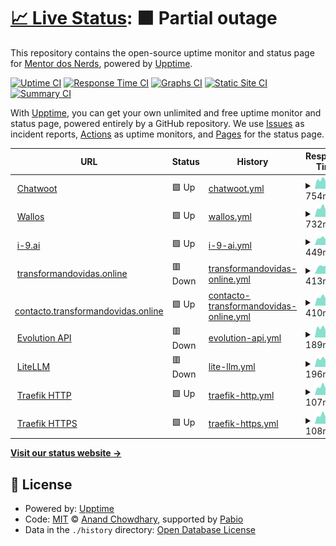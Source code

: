 # [📈 Live Status](https://mentordosnerds.github.io/upptime): <!--live status--> **🟧 Partial outage**

This repository contains the open-source uptime monitor and status page for [Mentor dos Nerds](https://mentordosnerds.com), powered by [Upptime](https://github.com/upptime/upptime).

[![Uptime CI](https://github.com/mentordosnerds/upptime/workflows/Uptime%20CI/badge.svg)](https://github.com/mentordosnerds/upptime/actions?query=workflow%3A%22Uptime+CI%22)
[![Response Time CI](https://github.com/mentordosnerds/upptime/workflows/Response%20Time%20CI/badge.svg)](https://github.com/mentordosnerds/upptime/actions?query=workflow%3A%22Response+Time+CI%22)
[![Graphs CI](https://github.com/mentordosnerds/upptime/workflows/Graphs%20CI/badge.svg)](https://github.com/mentordosnerds/upptime/actions?query=workflow%3A%22Graphs+CI%22)
[![Static Site CI](https://github.com/mentordosnerds/upptime/workflows/Static%20Site%20CI/badge.svg)](https://github.com/mentordosnerds/upptime/actions?query=workflow%3A%22Static+Site+CI%22)
[![Summary CI](https://github.com/mentordosnerds/upptime/workflows/Summary%20CI/badge.svg)](https://github.com/mentordosnerds/upptime/actions?query=workflow%3A%22Summary+CI%22)

With [Upptime](https://upptime.js.org), you can get your own unlimited and free uptime monitor and status page, powered entirely by a GitHub repository. We use [Issues](https://github.com/mentordosnerds/upptime/issues) as incident reports, [Actions](https://github.com/mentordosnerds/upptime/actions) as uptime monitors, and [Pages](https://mentordosnerds.github.io/upptime) for the status page.

<!--start: status pages-->
<!-- This summary is generated by Upptime (https://github.com/upptime/upptime) -->
<!-- Do not edit this manually, your changes will be overwritten -->
<!-- prettier-ignore -->
| URL | Status | History | Response Time | Uptime |
| --- | ------ | ------- | ------------- | ------ |
| <img alt="" src="https://icons.duckduckgo.com/ip3/messages.mentordosnerds.com.br.ico" height="13"> [Chatwoot](https://messages.mentordosnerds.com.br) | 🟩 Up | [chatwoot.yml](https://github.com/mentordosnerds/upptime/commits/HEAD/history/chatwoot.yml) | <details><summary><img alt="Response time graph" src="./graphs/chatwoot/response-time-week.png" height="20"> 754ms</summary><br><a href="https://mentordosnerds.github.io/upptime/history/chatwoot"><img alt="Response time 895" src="https://img.shields.io/endpoint?url=https%3A%2F%2Fraw.githubusercontent.com%2Fmentordosnerds%2Fupptime%2FHEAD%2Fapi%2Fchatwoot%2Fresponse-time.json"></a><br><a href="https://mentordosnerds.github.io/upptime/history/chatwoot"><img alt="24-hour response time 704" src="https://img.shields.io/endpoint?url=https%3A%2F%2Fraw.githubusercontent.com%2Fmentordosnerds%2Fupptime%2FHEAD%2Fapi%2Fchatwoot%2Fresponse-time-day.json"></a><br><a href="https://mentordosnerds.github.io/upptime/history/chatwoot"><img alt="7-day response time 754" src="https://img.shields.io/endpoint?url=https%3A%2F%2Fraw.githubusercontent.com%2Fmentordosnerds%2Fupptime%2FHEAD%2Fapi%2Fchatwoot%2Fresponse-time-week.json"></a><br><a href="https://mentordosnerds.github.io/upptime/history/chatwoot"><img alt="30-day response time 895" src="https://img.shields.io/endpoint?url=https%3A%2F%2Fraw.githubusercontent.com%2Fmentordosnerds%2Fupptime%2FHEAD%2Fapi%2Fchatwoot%2Fresponse-time-month.json"></a><br><a href="https://mentordosnerds.github.io/upptime/history/chatwoot"><img alt="1-year response time 895" src="https://img.shields.io/endpoint?url=https%3A%2F%2Fraw.githubusercontent.com%2Fmentordosnerds%2Fupptime%2FHEAD%2Fapi%2Fchatwoot%2Fresponse-time-year.json"></a></details> | <details><summary><a href="https://mentordosnerds.github.io/upptime/history/chatwoot">100.00%</a></summary><a href="https://mentordosnerds.github.io/upptime/history/chatwoot"><img alt="All-time uptime 100.00%" src="https://img.shields.io/endpoint?url=https%3A%2F%2Fraw.githubusercontent.com%2Fmentordosnerds%2Fupptime%2FHEAD%2Fapi%2Fchatwoot%2Fuptime.json"></a><br><a href="https://mentordosnerds.github.io/upptime/history/chatwoot"><img alt="24-hour uptime 100.00%" src="https://img.shields.io/endpoint?url=https%3A%2F%2Fraw.githubusercontent.com%2Fmentordosnerds%2Fupptime%2FHEAD%2Fapi%2Fchatwoot%2Fuptime-day.json"></a><br><a href="https://mentordosnerds.github.io/upptime/history/chatwoot"><img alt="7-day uptime 100.00%" src="https://img.shields.io/endpoint?url=https%3A%2F%2Fraw.githubusercontent.com%2Fmentordosnerds%2Fupptime%2FHEAD%2Fapi%2Fchatwoot%2Fuptime-week.json"></a><br><a href="https://mentordosnerds.github.io/upptime/history/chatwoot"><img alt="30-day uptime 100.00%" src="https://img.shields.io/endpoint?url=https%3A%2F%2Fraw.githubusercontent.com%2Fmentordosnerds%2Fupptime%2FHEAD%2Fapi%2Fchatwoot%2Fuptime-month.json"></a><br><a href="https://mentordosnerds.github.io/upptime/history/chatwoot"><img alt="1-year uptime 100.00%" src="https://img.shields.io/endpoint?url=https%3A%2F%2Fraw.githubusercontent.com%2Fmentordosnerds%2Fupptime%2FHEAD%2Fapi%2Fchatwoot%2Fuptime-year.json"></a></details>
| <img alt="" src="https://icons.duckduckgo.com/ip3/subscriptions.mentordosnerds.com.br.ico" height="13"> [Wallos](https://subscriptions.mentordosnerds.com.br) | 🟩 Up | [wallos.yml](https://github.com/mentordosnerds/upptime/commits/HEAD/history/wallos.yml) | <details><summary><img alt="Response time graph" src="./graphs/wallos/response-time-week.png" height="20"> 732ms</summary><br><a href="https://mentordosnerds.github.io/upptime/history/wallos"><img alt="Response time 959" src="https://img.shields.io/endpoint?url=https%3A%2F%2Fraw.githubusercontent.com%2Fmentordosnerds%2Fupptime%2FHEAD%2Fapi%2Fwallos%2Fresponse-time.json"></a><br><a href="https://mentordosnerds.github.io/upptime/history/wallos"><img alt="24-hour response time 612" src="https://img.shields.io/endpoint?url=https%3A%2F%2Fraw.githubusercontent.com%2Fmentordosnerds%2Fupptime%2FHEAD%2Fapi%2Fwallos%2Fresponse-time-day.json"></a><br><a href="https://mentordosnerds.github.io/upptime/history/wallos"><img alt="7-day response time 732" src="https://img.shields.io/endpoint?url=https%3A%2F%2Fraw.githubusercontent.com%2Fmentordosnerds%2Fupptime%2FHEAD%2Fapi%2Fwallos%2Fresponse-time-week.json"></a><br><a href="https://mentordosnerds.github.io/upptime/history/wallos"><img alt="30-day response time 959" src="https://img.shields.io/endpoint?url=https%3A%2F%2Fraw.githubusercontent.com%2Fmentordosnerds%2Fupptime%2FHEAD%2Fapi%2Fwallos%2Fresponse-time-month.json"></a><br><a href="https://mentordosnerds.github.io/upptime/history/wallos"><img alt="1-year response time 959" src="https://img.shields.io/endpoint?url=https%3A%2F%2Fraw.githubusercontent.com%2Fmentordosnerds%2Fupptime%2FHEAD%2Fapi%2Fwallos%2Fresponse-time-year.json"></a></details> | <details><summary><a href="https://mentordosnerds.github.io/upptime/history/wallos">100.00%</a></summary><a href="https://mentordosnerds.github.io/upptime/history/wallos"><img alt="All-time uptime 100.00%" src="https://img.shields.io/endpoint?url=https%3A%2F%2Fraw.githubusercontent.com%2Fmentordosnerds%2Fupptime%2FHEAD%2Fapi%2Fwallos%2Fuptime.json"></a><br><a href="https://mentordosnerds.github.io/upptime/history/wallos"><img alt="24-hour uptime 100.00%" src="https://img.shields.io/endpoint?url=https%3A%2F%2Fraw.githubusercontent.com%2Fmentordosnerds%2Fupptime%2FHEAD%2Fapi%2Fwallos%2Fuptime-day.json"></a><br><a href="https://mentordosnerds.github.io/upptime/history/wallos"><img alt="7-day uptime 100.00%" src="https://img.shields.io/endpoint?url=https%3A%2F%2Fraw.githubusercontent.com%2Fmentordosnerds%2Fupptime%2FHEAD%2Fapi%2Fwallos%2Fuptime-week.json"></a><br><a href="https://mentordosnerds.github.io/upptime/history/wallos"><img alt="30-day uptime 100.00%" src="https://img.shields.io/endpoint?url=https%3A%2F%2Fraw.githubusercontent.com%2Fmentordosnerds%2Fupptime%2FHEAD%2Fapi%2Fwallos%2Fuptime-month.json"></a><br><a href="https://mentordosnerds.github.io/upptime/history/wallos"><img alt="1-year uptime 100.00%" src="https://img.shields.io/endpoint?url=https%3A%2F%2Fraw.githubusercontent.com%2Fmentordosnerds%2Fupptime%2FHEAD%2Fapi%2Fwallos%2Fuptime-year.json"></a></details>
| <img alt="" src="https://icons.duckduckgo.com/ip3/i-9.ai.ico" height="13"> [i-9.ai](https://i-9.ai) | 🟩 Up | [i-9-ai.yml](https://github.com/mentordosnerds/upptime/commits/HEAD/history/i-9-ai.yml) | <details><summary><img alt="Response time graph" src="./graphs/i-9-ai/response-time-week.png" height="20"> 449ms</summary><br><a href="https://mentordosnerds.github.io/upptime/history/i-9-ai"><img alt="Response time 645" src="https://img.shields.io/endpoint?url=https%3A%2F%2Fraw.githubusercontent.com%2Fmentordosnerds%2Fupptime%2FHEAD%2Fapi%2Fi-9-ai%2Fresponse-time.json"></a><br><a href="https://mentordosnerds.github.io/upptime/history/i-9-ai"><img alt="24-hour response time 344" src="https://img.shields.io/endpoint?url=https%3A%2F%2Fraw.githubusercontent.com%2Fmentordosnerds%2Fupptime%2FHEAD%2Fapi%2Fi-9-ai%2Fresponse-time-day.json"></a><br><a href="https://mentordosnerds.github.io/upptime/history/i-9-ai"><img alt="7-day response time 449" src="https://img.shields.io/endpoint?url=https%3A%2F%2Fraw.githubusercontent.com%2Fmentordosnerds%2Fupptime%2FHEAD%2Fapi%2Fi-9-ai%2Fresponse-time-week.json"></a><br><a href="https://mentordosnerds.github.io/upptime/history/i-9-ai"><img alt="30-day response time 645" src="https://img.shields.io/endpoint?url=https%3A%2F%2Fraw.githubusercontent.com%2Fmentordosnerds%2Fupptime%2FHEAD%2Fapi%2Fi-9-ai%2Fresponse-time-month.json"></a><br><a href="https://mentordosnerds.github.io/upptime/history/i-9-ai"><img alt="1-year response time 645" src="https://img.shields.io/endpoint?url=https%3A%2F%2Fraw.githubusercontent.com%2Fmentordosnerds%2Fupptime%2FHEAD%2Fapi%2Fi-9-ai%2Fresponse-time-year.json"></a></details> | <details><summary><a href="https://mentordosnerds.github.io/upptime/history/i-9-ai">100.00%</a></summary><a href="https://mentordosnerds.github.io/upptime/history/i-9-ai"><img alt="All-time uptime 100.00%" src="https://img.shields.io/endpoint?url=https%3A%2F%2Fraw.githubusercontent.com%2Fmentordosnerds%2Fupptime%2FHEAD%2Fapi%2Fi-9-ai%2Fuptime.json"></a><br><a href="https://mentordosnerds.github.io/upptime/history/i-9-ai"><img alt="24-hour uptime 100.00%" src="https://img.shields.io/endpoint?url=https%3A%2F%2Fraw.githubusercontent.com%2Fmentordosnerds%2Fupptime%2FHEAD%2Fapi%2Fi-9-ai%2Fuptime-day.json"></a><br><a href="https://mentordosnerds.github.io/upptime/history/i-9-ai"><img alt="7-day uptime 100.00%" src="https://img.shields.io/endpoint?url=https%3A%2F%2Fraw.githubusercontent.com%2Fmentordosnerds%2Fupptime%2FHEAD%2Fapi%2Fi-9-ai%2Fuptime-week.json"></a><br><a href="https://mentordosnerds.github.io/upptime/history/i-9-ai"><img alt="30-day uptime 100.00%" src="https://img.shields.io/endpoint?url=https%3A%2F%2Fraw.githubusercontent.com%2Fmentordosnerds%2Fupptime%2FHEAD%2Fapi%2Fi-9-ai%2Fuptime-month.json"></a><br><a href="https://mentordosnerds.github.io/upptime/history/i-9-ai"><img alt="1-year uptime 100.00%" src="https://img.shields.io/endpoint?url=https%3A%2F%2Fraw.githubusercontent.com%2Fmentordosnerds%2Fupptime%2FHEAD%2Fapi%2Fi-9-ai%2Fuptime-year.json"></a></details>
| <img alt="" src="https://icons.duckduckgo.com/ip3/transformandovidas.online.ico" height="13"> [transformandovidas.online](https://transformandovidas.online) | 🟥 Down | [transformandovidas-online.yml](https://github.com/mentordosnerds/upptime/commits/HEAD/history/transformandovidas-online.yml) | <details><summary><img alt="Response time graph" src="./graphs/transformandovidas-online/response-time-week.png" height="20"> 413ms</summary><br><a href="https://mentordosnerds.github.io/upptime/history/transformandovidas-online"><img alt="Response time 623" src="https://img.shields.io/endpoint?url=https%3A%2F%2Fraw.githubusercontent.com%2Fmentordosnerds%2Fupptime%2FHEAD%2Fapi%2Ftransformandovidas-online%2Fresponse-time.json"></a><br><a href="https://mentordosnerds.github.io/upptime/history/transformandovidas-online"><img alt="24-hour response time 0" src="https://img.shields.io/endpoint?url=https%3A%2F%2Fraw.githubusercontent.com%2Fmentordosnerds%2Fupptime%2FHEAD%2Fapi%2Ftransformandovidas-online%2Fresponse-time-day.json"></a><br><a href="https://mentordosnerds.github.io/upptime/history/transformandovidas-online"><img alt="7-day response time 413" src="https://img.shields.io/endpoint?url=https%3A%2F%2Fraw.githubusercontent.com%2Fmentordosnerds%2Fupptime%2FHEAD%2Fapi%2Ftransformandovidas-online%2Fresponse-time-week.json"></a><br><a href="https://mentordosnerds.github.io/upptime/history/transformandovidas-online"><img alt="30-day response time 623" src="https://img.shields.io/endpoint?url=https%3A%2F%2Fraw.githubusercontent.com%2Fmentordosnerds%2Fupptime%2FHEAD%2Fapi%2Ftransformandovidas-online%2Fresponse-time-month.json"></a><br><a href="https://mentordosnerds.github.io/upptime/history/transformandovidas-online"><img alt="1-year response time 623" src="https://img.shields.io/endpoint?url=https%3A%2F%2Fraw.githubusercontent.com%2Fmentordosnerds%2Fupptime%2FHEAD%2Fapi%2Ftransformandovidas-online%2Fresponse-time-year.json"></a></details> | <details><summary><a href="https://mentordosnerds.github.io/upptime/history/transformandovidas-online">55.94%</a></summary><a href="https://mentordosnerds.github.io/upptime/history/transformandovidas-online"><img alt="All-time uptime 74.43%" src="https://img.shields.io/endpoint?url=https%3A%2F%2Fraw.githubusercontent.com%2Fmentordosnerds%2Fupptime%2FHEAD%2Fapi%2Ftransformandovidas-online%2Fuptime.json"></a><br><a href="https://mentordosnerds.github.io/upptime/history/transformandovidas-online"><img alt="24-hour uptime 0.00%" src="https://img.shields.io/endpoint?url=https%3A%2F%2Fraw.githubusercontent.com%2Fmentordosnerds%2Fupptime%2FHEAD%2Fapi%2Ftransformandovidas-online%2Fuptime-day.json"></a><br><a href="https://mentordosnerds.github.io/upptime/history/transformandovidas-online"><img alt="7-day uptime 55.94%" src="https://img.shields.io/endpoint?url=https%3A%2F%2Fraw.githubusercontent.com%2Fmentordosnerds%2Fupptime%2FHEAD%2Fapi%2Ftransformandovidas-online%2Fuptime-week.json"></a><br><a href="https://mentordosnerds.github.io/upptime/history/transformandovidas-online"><img alt="30-day uptime 74.43%" src="https://img.shields.io/endpoint?url=https%3A%2F%2Fraw.githubusercontent.com%2Fmentordosnerds%2Fupptime%2FHEAD%2Fapi%2Ftransformandovidas-online%2Fuptime-month.json"></a><br><a href="https://mentordosnerds.github.io/upptime/history/transformandovidas-online"><img alt="1-year uptime 74.43%" src="https://img.shields.io/endpoint?url=https%3A%2F%2Fraw.githubusercontent.com%2Fmentordosnerds%2Fupptime%2FHEAD%2Fapi%2Ftransformandovidas-online%2Fuptime-year.json"></a></details>
| <img alt="" src="https://icons.duckduckgo.com/ip3/contacto.transformandovidas.online.ico" height="13"> [contacto.transformandovidas.online](https://contacto.transformandovidas.online) | 🟩 Up | [contacto-transformandovidas-online.yml](https://github.com/mentordosnerds/upptime/commits/HEAD/history/contacto-transformandovidas-online.yml) | <details><summary><img alt="Response time graph" src="./graphs/contacto-transformandovidas-online/response-time-week.png" height="20"> 410ms</summary><br><a href="https://mentordosnerds.github.io/upptime/history/contacto-transformandovidas-online"><img alt="Response time 603" src="https://img.shields.io/endpoint?url=https%3A%2F%2Fraw.githubusercontent.com%2Fmentordosnerds%2Fupptime%2FHEAD%2Fapi%2Fcontacto-transformandovidas-online%2Fresponse-time.json"></a><br><a href="https://mentordosnerds.github.io/upptime/history/contacto-transformandovidas-online"><img alt="24-hour response time 394" src="https://img.shields.io/endpoint?url=https%3A%2F%2Fraw.githubusercontent.com%2Fmentordosnerds%2Fupptime%2FHEAD%2Fapi%2Fcontacto-transformandovidas-online%2Fresponse-time-day.json"></a><br><a href="https://mentordosnerds.github.io/upptime/history/contacto-transformandovidas-online"><img alt="7-day response time 410" src="https://img.shields.io/endpoint?url=https%3A%2F%2Fraw.githubusercontent.com%2Fmentordosnerds%2Fupptime%2FHEAD%2Fapi%2Fcontacto-transformandovidas-online%2Fresponse-time-week.json"></a><br><a href="https://mentordosnerds.github.io/upptime/history/contacto-transformandovidas-online"><img alt="30-day response time 603" src="https://img.shields.io/endpoint?url=https%3A%2F%2Fraw.githubusercontent.com%2Fmentordosnerds%2Fupptime%2FHEAD%2Fapi%2Fcontacto-transformandovidas-online%2Fresponse-time-month.json"></a><br><a href="https://mentordosnerds.github.io/upptime/history/contacto-transformandovidas-online"><img alt="1-year response time 603" src="https://img.shields.io/endpoint?url=https%3A%2F%2Fraw.githubusercontent.com%2Fmentordosnerds%2Fupptime%2FHEAD%2Fapi%2Fcontacto-transformandovidas-online%2Fresponse-time-year.json"></a></details> | <details><summary><a href="https://mentordosnerds.github.io/upptime/history/contacto-transformandovidas-online">100.00%</a></summary><a href="https://mentordosnerds.github.io/upptime/history/contacto-transformandovidas-online"><img alt="All-time uptime 100.00%" src="https://img.shields.io/endpoint?url=https%3A%2F%2Fraw.githubusercontent.com%2Fmentordosnerds%2Fupptime%2FHEAD%2Fapi%2Fcontacto-transformandovidas-online%2Fuptime.json"></a><br><a href="https://mentordosnerds.github.io/upptime/history/contacto-transformandovidas-online"><img alt="24-hour uptime 100.00%" src="https://img.shields.io/endpoint?url=https%3A%2F%2Fraw.githubusercontent.com%2Fmentordosnerds%2Fupptime%2FHEAD%2Fapi%2Fcontacto-transformandovidas-online%2Fuptime-day.json"></a><br><a href="https://mentordosnerds.github.io/upptime/history/contacto-transformandovidas-online"><img alt="7-day uptime 100.00%" src="https://img.shields.io/endpoint?url=https%3A%2F%2Fraw.githubusercontent.com%2Fmentordosnerds%2Fupptime%2FHEAD%2Fapi%2Fcontacto-transformandovidas-online%2Fuptime-week.json"></a><br><a href="https://mentordosnerds.github.io/upptime/history/contacto-transformandovidas-online"><img alt="30-day uptime 100.00%" src="https://img.shields.io/endpoint?url=https%3A%2F%2Fraw.githubusercontent.com%2Fmentordosnerds%2Fupptime%2FHEAD%2Fapi%2Fcontacto-transformandovidas-online%2Fuptime-month.json"></a><br><a href="https://mentordosnerds.github.io/upptime/history/contacto-transformandovidas-online"><img alt="1-year uptime 100.00%" src="https://img.shields.io/endpoint?url=https%3A%2F%2Fraw.githubusercontent.com%2Fmentordosnerds%2Fupptime%2FHEAD%2Fapi%2Fcontacto-transformandovidas-online%2Fuptime-year.json"></a></details>
| <img alt="" src="https://icons.duckduckgo.com/ip3/whatsapp.mentordosnerds.com.br.ico" height="13"> [Evolution API](https://whatsapp.mentordosnerds.com.br) | 🟥 Down | [evolution-api.yml](https://github.com/mentordosnerds/upptime/commits/HEAD/history/evolution-api.yml) | <details><summary><img alt="Response time graph" src="./graphs/evolution-api/response-time-week.png" height="20"> 189ms</summary><br><a href="https://mentordosnerds.github.io/upptime/history/evolution-api"><img alt="Response time 208" src="https://img.shields.io/endpoint?url=https%3A%2F%2Fraw.githubusercontent.com%2Fmentordosnerds%2Fupptime%2FHEAD%2Fapi%2Fevolution-api%2Fresponse-time.json"></a><br><a href="https://mentordosnerds.github.io/upptime/history/evolution-api"><img alt="24-hour response time 154" src="https://img.shields.io/endpoint?url=https%3A%2F%2Fraw.githubusercontent.com%2Fmentordosnerds%2Fupptime%2FHEAD%2Fapi%2Fevolution-api%2Fresponse-time-day.json"></a><br><a href="https://mentordosnerds.github.io/upptime/history/evolution-api"><img alt="7-day response time 189" src="https://img.shields.io/endpoint?url=https%3A%2F%2Fraw.githubusercontent.com%2Fmentordosnerds%2Fupptime%2FHEAD%2Fapi%2Fevolution-api%2Fresponse-time-week.json"></a><br><a href="https://mentordosnerds.github.io/upptime/history/evolution-api"><img alt="30-day response time 208" src="https://img.shields.io/endpoint?url=https%3A%2F%2Fraw.githubusercontent.com%2Fmentordosnerds%2Fupptime%2FHEAD%2Fapi%2Fevolution-api%2Fresponse-time-month.json"></a><br><a href="https://mentordosnerds.github.io/upptime/history/evolution-api"><img alt="1-year response time 208" src="https://img.shields.io/endpoint?url=https%3A%2F%2Fraw.githubusercontent.com%2Fmentordosnerds%2Fupptime%2FHEAD%2Fapi%2Fevolution-api%2Fresponse-time-year.json"></a></details> | <details><summary><a href="https://mentordosnerds.github.io/upptime/history/evolution-api">100.00%</a></summary><a href="https://mentordosnerds.github.io/upptime/history/evolution-api"><img alt="All-time uptime 100.00%" src="https://img.shields.io/endpoint?url=https%3A%2F%2Fraw.githubusercontent.com%2Fmentordosnerds%2Fupptime%2FHEAD%2Fapi%2Fevolution-api%2Fuptime.json"></a><br><a href="https://mentordosnerds.github.io/upptime/history/evolution-api"><img alt="24-hour uptime 100.00%" src="https://img.shields.io/endpoint?url=https%3A%2F%2Fraw.githubusercontent.com%2Fmentordosnerds%2Fupptime%2FHEAD%2Fapi%2Fevolution-api%2Fuptime-day.json"></a><br><a href="https://mentordosnerds.github.io/upptime/history/evolution-api"><img alt="7-day uptime 100.00%" src="https://img.shields.io/endpoint?url=https%3A%2F%2Fraw.githubusercontent.com%2Fmentordosnerds%2Fupptime%2FHEAD%2Fapi%2Fevolution-api%2Fuptime-week.json"></a><br><a href="https://mentordosnerds.github.io/upptime/history/evolution-api"><img alt="30-day uptime 100.00%" src="https://img.shields.io/endpoint?url=https%3A%2F%2Fraw.githubusercontent.com%2Fmentordosnerds%2Fupptime%2FHEAD%2Fapi%2Fevolution-api%2Fuptime-month.json"></a><br><a href="https://mentordosnerds.github.io/upptime/history/evolution-api"><img alt="1-year uptime 100.00%" src="https://img.shields.io/endpoint?url=https%3A%2F%2Fraw.githubusercontent.com%2Fmentordosnerds%2Fupptime%2FHEAD%2Fapi%2Fevolution-api%2Fuptime-year.json"></a></details>
| <img alt="" src="https://icons.duckduckgo.com/ip3/openapi.mentordosnerds.com.br.ico" height="13"> [LiteLLM](https://openapi.mentordosnerds.com.br) | 🟥 Down | [lite-llm.yml](https://github.com/mentordosnerds/upptime/commits/HEAD/history/lite-llm.yml) | <details><summary><img alt="Response time graph" src="./graphs/lite-llm/response-time-week.png" height="20"> 196ms</summary><br><a href="https://mentordosnerds.github.io/upptime/history/lite-llm"><img alt="Response time 215" src="https://img.shields.io/endpoint?url=https%3A%2F%2Fraw.githubusercontent.com%2Fmentordosnerds%2Fupptime%2FHEAD%2Fapi%2Flite-llm%2Fresponse-time.json"></a><br><a href="https://mentordosnerds.github.io/upptime/history/lite-llm"><img alt="24-hour response time 158" src="https://img.shields.io/endpoint?url=https%3A%2F%2Fraw.githubusercontent.com%2Fmentordosnerds%2Fupptime%2FHEAD%2Fapi%2Flite-llm%2Fresponse-time-day.json"></a><br><a href="https://mentordosnerds.github.io/upptime/history/lite-llm"><img alt="7-day response time 196" src="https://img.shields.io/endpoint?url=https%3A%2F%2Fraw.githubusercontent.com%2Fmentordosnerds%2Fupptime%2FHEAD%2Fapi%2Flite-llm%2Fresponse-time-week.json"></a><br><a href="https://mentordosnerds.github.io/upptime/history/lite-llm"><img alt="30-day response time 215" src="https://img.shields.io/endpoint?url=https%3A%2F%2Fraw.githubusercontent.com%2Fmentordosnerds%2Fupptime%2FHEAD%2Fapi%2Flite-llm%2Fresponse-time-month.json"></a><br><a href="https://mentordosnerds.github.io/upptime/history/lite-llm"><img alt="1-year response time 215" src="https://img.shields.io/endpoint?url=https%3A%2F%2Fraw.githubusercontent.com%2Fmentordosnerds%2Fupptime%2FHEAD%2Fapi%2Flite-llm%2Fresponse-time-year.json"></a></details> | <details><summary><a href="https://mentordosnerds.github.io/upptime/history/lite-llm">100.00%</a></summary><a href="https://mentordosnerds.github.io/upptime/history/lite-llm"><img alt="All-time uptime 100.00%" src="https://img.shields.io/endpoint?url=https%3A%2F%2Fraw.githubusercontent.com%2Fmentordosnerds%2Fupptime%2FHEAD%2Fapi%2Flite-llm%2Fuptime.json"></a><br><a href="https://mentordosnerds.github.io/upptime/history/lite-llm"><img alt="24-hour uptime 100.00%" src="https://img.shields.io/endpoint?url=https%3A%2F%2Fraw.githubusercontent.com%2Fmentordosnerds%2Fupptime%2FHEAD%2Fapi%2Flite-llm%2Fuptime-day.json"></a><br><a href="https://mentordosnerds.github.io/upptime/history/lite-llm"><img alt="7-day uptime 100.00%" src="https://img.shields.io/endpoint?url=https%3A%2F%2Fraw.githubusercontent.com%2Fmentordosnerds%2Fupptime%2FHEAD%2Fapi%2Flite-llm%2Fuptime-week.json"></a><br><a href="https://mentordosnerds.github.io/upptime/history/lite-llm"><img alt="30-day uptime 100.00%" src="https://img.shields.io/endpoint?url=https%3A%2F%2Fraw.githubusercontent.com%2Fmentordosnerds%2Fupptime%2FHEAD%2Fapi%2Flite-llm%2Fuptime-month.json"></a><br><a href="https://mentordosnerds.github.io/upptime/history/lite-llm"><img alt="1-year uptime 100.00%" src="https://img.shields.io/endpoint?url=https%3A%2F%2Fraw.githubusercontent.com%2Fmentordosnerds%2Fupptime%2FHEAD%2Fapi%2Flite-llm%2Fuptime-year.json"></a></details>
| <img alt="" src="https://icons.duckduckgo.com/ip3/null.ico" height="13"> [Traefik HTTP](mentordosnerds.com.br) | 🟩 Up | [traefik-http.yml](https://github.com/mentordosnerds/upptime/commits/HEAD/history/traefik-http.yml) | <details><summary><img alt="Response time graph" src="./graphs/traefik-http/response-time-week.png" height="20"> 107ms</summary><br><a href="https://mentordosnerds.github.io/upptime/history/traefik-http"><img alt="Response time 113" src="https://img.shields.io/endpoint?url=https%3A%2F%2Fraw.githubusercontent.com%2Fmentordosnerds%2Fupptime%2FHEAD%2Fapi%2Ftraefik-http%2Fresponse-time.json"></a><br><a href="https://mentordosnerds.github.io/upptime/history/traefik-http"><img alt="24-hour response time 88" src="https://img.shields.io/endpoint?url=https%3A%2F%2Fraw.githubusercontent.com%2Fmentordosnerds%2Fupptime%2FHEAD%2Fapi%2Ftraefik-http%2Fresponse-time-day.json"></a><br><a href="https://mentordosnerds.github.io/upptime/history/traefik-http"><img alt="7-day response time 107" src="https://img.shields.io/endpoint?url=https%3A%2F%2Fraw.githubusercontent.com%2Fmentordosnerds%2Fupptime%2FHEAD%2Fapi%2Ftraefik-http%2Fresponse-time-week.json"></a><br><a href="https://mentordosnerds.github.io/upptime/history/traefik-http"><img alt="30-day response time 113" src="https://img.shields.io/endpoint?url=https%3A%2F%2Fraw.githubusercontent.com%2Fmentordosnerds%2Fupptime%2FHEAD%2Fapi%2Ftraefik-http%2Fresponse-time-month.json"></a><br><a href="https://mentordosnerds.github.io/upptime/history/traefik-http"><img alt="1-year response time 113" src="https://img.shields.io/endpoint?url=https%3A%2F%2Fraw.githubusercontent.com%2Fmentordosnerds%2Fupptime%2FHEAD%2Fapi%2Ftraefik-http%2Fresponse-time-year.json"></a></details> | <details><summary><a href="https://mentordosnerds.github.io/upptime/history/traefik-http">100.00%</a></summary><a href="https://mentordosnerds.github.io/upptime/history/traefik-http"><img alt="All-time uptime 100.00%" src="https://img.shields.io/endpoint?url=https%3A%2F%2Fraw.githubusercontent.com%2Fmentordosnerds%2Fupptime%2FHEAD%2Fapi%2Ftraefik-http%2Fuptime.json"></a><br><a href="https://mentordosnerds.github.io/upptime/history/traefik-http"><img alt="24-hour uptime 100.00%" src="https://img.shields.io/endpoint?url=https%3A%2F%2Fraw.githubusercontent.com%2Fmentordosnerds%2Fupptime%2FHEAD%2Fapi%2Ftraefik-http%2Fuptime-day.json"></a><br><a href="https://mentordosnerds.github.io/upptime/history/traefik-http"><img alt="7-day uptime 100.00%" src="https://img.shields.io/endpoint?url=https%3A%2F%2Fraw.githubusercontent.com%2Fmentordosnerds%2Fupptime%2FHEAD%2Fapi%2Ftraefik-http%2Fuptime-week.json"></a><br><a href="https://mentordosnerds.github.io/upptime/history/traefik-http"><img alt="30-day uptime 100.00%" src="https://img.shields.io/endpoint?url=https%3A%2F%2Fraw.githubusercontent.com%2Fmentordosnerds%2Fupptime%2FHEAD%2Fapi%2Ftraefik-http%2Fuptime-month.json"></a><br><a href="https://mentordosnerds.github.io/upptime/history/traefik-http"><img alt="1-year uptime 100.00%" src="https://img.shields.io/endpoint?url=https%3A%2F%2Fraw.githubusercontent.com%2Fmentordosnerds%2Fupptime%2FHEAD%2Fapi%2Ftraefik-http%2Fuptime-year.json"></a></details>
| <img alt="" src="https://icons.duckduckgo.com/ip3/null.ico" height="13"> [Traefik HTTPS](mentordosnerds.com.br) | 🟩 Up | [traefik-https.yml](https://github.com/mentordosnerds/upptime/commits/HEAD/history/traefik-https.yml) | <details><summary><img alt="Response time graph" src="./graphs/traefik-https/response-time-week.png" height="20"> 108ms</summary><br><a href="https://mentordosnerds.github.io/upptime/history/traefik-https"><img alt="Response time 114" src="https://img.shields.io/endpoint?url=https%3A%2F%2Fraw.githubusercontent.com%2Fmentordosnerds%2Fupptime%2FHEAD%2Fapi%2Ftraefik-https%2Fresponse-time.json"></a><br><a href="https://mentordosnerds.github.io/upptime/history/traefik-https"><img alt="24-hour response time 89" src="https://img.shields.io/endpoint?url=https%3A%2F%2Fraw.githubusercontent.com%2Fmentordosnerds%2Fupptime%2FHEAD%2Fapi%2Ftraefik-https%2Fresponse-time-day.json"></a><br><a href="https://mentordosnerds.github.io/upptime/history/traefik-https"><img alt="7-day response time 108" src="https://img.shields.io/endpoint?url=https%3A%2F%2Fraw.githubusercontent.com%2Fmentordosnerds%2Fupptime%2FHEAD%2Fapi%2Ftraefik-https%2Fresponse-time-week.json"></a><br><a href="https://mentordosnerds.github.io/upptime/history/traefik-https"><img alt="30-day response time 114" src="https://img.shields.io/endpoint?url=https%3A%2F%2Fraw.githubusercontent.com%2Fmentordosnerds%2Fupptime%2FHEAD%2Fapi%2Ftraefik-https%2Fresponse-time-month.json"></a><br><a href="https://mentordosnerds.github.io/upptime/history/traefik-https"><img alt="1-year response time 114" src="https://img.shields.io/endpoint?url=https%3A%2F%2Fraw.githubusercontent.com%2Fmentordosnerds%2Fupptime%2FHEAD%2Fapi%2Ftraefik-https%2Fresponse-time-year.json"></a></details> | <details><summary><a href="https://mentordosnerds.github.io/upptime/history/traefik-https">100.00%</a></summary><a href="https://mentordosnerds.github.io/upptime/history/traefik-https"><img alt="All-time uptime 100.00%" src="https://img.shields.io/endpoint?url=https%3A%2F%2Fraw.githubusercontent.com%2Fmentordosnerds%2Fupptime%2FHEAD%2Fapi%2Ftraefik-https%2Fuptime.json"></a><br><a href="https://mentordosnerds.github.io/upptime/history/traefik-https"><img alt="24-hour uptime 100.00%" src="https://img.shields.io/endpoint?url=https%3A%2F%2Fraw.githubusercontent.com%2Fmentordosnerds%2Fupptime%2FHEAD%2Fapi%2Ftraefik-https%2Fuptime-day.json"></a><br><a href="https://mentordosnerds.github.io/upptime/history/traefik-https"><img alt="7-day uptime 100.00%" src="https://img.shields.io/endpoint?url=https%3A%2F%2Fraw.githubusercontent.com%2Fmentordosnerds%2Fupptime%2FHEAD%2Fapi%2Ftraefik-https%2Fuptime-week.json"></a><br><a href="https://mentordosnerds.github.io/upptime/history/traefik-https"><img alt="30-day uptime 100.00%" src="https://img.shields.io/endpoint?url=https%3A%2F%2Fraw.githubusercontent.com%2Fmentordosnerds%2Fupptime%2FHEAD%2Fapi%2Ftraefik-https%2Fuptime-month.json"></a><br><a href="https://mentordosnerds.github.io/upptime/history/traefik-https"><img alt="1-year uptime 100.00%" src="https://img.shields.io/endpoint?url=https%3A%2F%2Fraw.githubusercontent.com%2Fmentordosnerds%2Fupptime%2FHEAD%2Fapi%2Ftraefik-https%2Fuptime-year.json"></a></details>

<!--end: status pages-->

[**Visit our status website →**](https://mentordosnerds.github.io/upptime)

## 📄 License

- Powered by: [Upptime](https://github.com/upptime/upptime)
- Code: [MIT](./LICENSE) © [Anand Chowdhary](https://anandchowdhary.com), supported by [Pabio](https://pabio.com)
- Data in the `./history` directory: [Open Database License](https://opendatacommons.org/licenses/odbl/1-0/)
